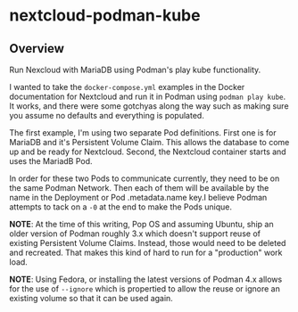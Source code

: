 # nextcloud-podman-kube

## Overview

Run Nexcloud with MariaDB using Podman's play kube functionality.

I wanted to take the `docker-compose.yml` examples in the Docker documentation
for Nextcloud and run it in Podman using `podman play kube`. It works, and
there were some gotchyas along the way such as making sure you assume no
defaults and everything is populated.

The first example, I'm using two separate Pod definitions. First one is for
MariaDB and it's Persistent Volume Claim. This allows the database to come
up and be ready for Nextcloud. Second, the Nextcloud container starts and
uses the MariadB Pod.

In order for these two Pods to communicate currently, they need to be on the
same Podman Network. Then each of them will be available by the name in the
Deployment or Pod .metadata.name key.I believe Podman attempts to tack on a
`-0` at the end to make the Pods unique.

**NOTE**: At the time of this writing, Pop OS and assuming Ubuntu, ship an older
version of Podman roughly 3.x which doesn't support reuse of existing Persistent
Volume Claims. Instead, those would need to be deleted and recreated. That makes
this kind of hard to run for a "production" work load.

**NOTE**: Using Fedora, or installing the latest versions of Podman 4.x allows
for the use of `--ignore` which is propertied to allow the reuse or ignore an
existing volume so that it can be used again.
